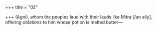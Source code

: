 +++
title = "02"

+++
(Agni), whom the peoples laud with their lauds like Mitra [/an ally], offering oblations to him whose potion is melted butter—